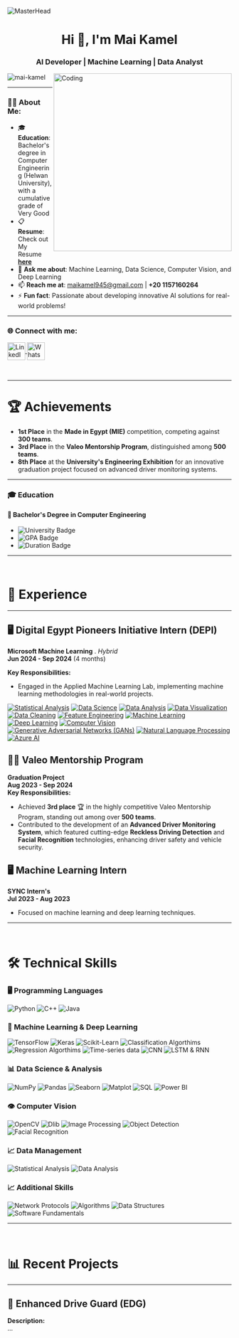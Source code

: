 ![MasterHead](https://i.redd.it/bpxxqqvps4h91.gif)
<h1 align="center">Hi 👋, I'm Mai Kamel</h1>
<h3 align="center">AI Developer | Machine Learning | Data Analyst</h3>

<img align="right" alt="Coding" width="400" src="https://i.pinimg.com/originals/ee/ed/e2/eeede229147eb053fe863ef1cc7faf0b.gif" />

<p align="left"> 
  <img src="https://komarev.com/ghpvc/?username=mai-kamel&label=Profile%20views&color=0e75b6&style=flat" alt="mai-kamel" /> 
</p>

---

### 👨‍💻 About Me:
- 🎓 **Education**: Bachelor's degree in Computer Engineering (Helwan University), with a cumulative grade of Very Good  
- 📋 **Resume**: Check out My Resume [**here**](https://linkedin.com/in/mai-kamel-43547a277)  
- 💬 **Ask me about**: Machine Learning, Data Science, Computer Vision, and Deep Learning  
- 📫 **Reach me at**: [maikamel945@gmail.com](mailto:maikamel945@gmail.com) | **+20 1157160264**  
- ⚡ **Fun fact**: Passionate about developing innovative AI solutions for real-world problems!  

---

<h3 align="left">🌐 Connect with me:</h3>
<p align="left">
  <a href="https://linkedin.com/in/mai-kamel-43547a277" target="_blank">
    <img align="center" src="https://raw.githubusercontent.com/rahuldkjain/github-profile-readme-generator/master/src/images/icons/Social/linked-in-alt.svg" alt="LinkedIn - Mai Kamel" height="40" width="40" />
  </a>
  <a href="https://wa.me/+201157160264" target="_blank">
    <img align="center" src="https://upload.wikimedia.org/wikipedia/commons/6/6b/WhatsApp.svg" alt="WhatsApp - Abdullah Khaled" height="40" width="40" />
  </a>
</p>

<br>

---

# 🏆 Achievements
- **1st Place** in the **Made in Egypt (MIE)** competition, competing against **300 teams**.
- **3rd Place** in the **Valeo Mentorship Program**, distinguished among **500 teams**.
- **8th Place** at the **University's Engineering Exhibition** for an innovative graduation project focused on advanced driver monitoring systems.

---

### 🎓 Education

#### 🏫 **Bachelor's Degree in Computer Engineering**
- ![University Badge](https://img.shields.io/badge/Helwan_University-0055A4?style=flat&logo=university&logoColor=white)
- ![GPA Badge](https://img.shields.io/badge/Cumulative_Grade-Very_Good-brightgreen)
- ![Duration Badge](https://img.shields.io/badge/Duration-October%202019%20–%20July%202023-yellow)

---

<br>

# 💼 Experience

---

## 🖥️ Digital Egypt Pioneers Initiative Intern  (DEPI)
**Microsoft Machine Learning** . *Hybrid*  
**Jun 2024 - Sep 2024**  (4 months)

**Key Responsibilities:**
- Engaged in the Applied Machine Learning Lab, implementing machine learning methodologies in real-world projects.
  
[![Statistical Analysis](https://img.shields.io/badge/Statistics-FF6347?style=for-the-badge)](https://en.wikipedia.org/wiki/Statistics) 
[![Data Science](https://img.shields.io/badge/Data_Science-FF4500?style=for-the-badge)](https://en.wikipedia.org/wiki/Data_science) 
[![Data Analysis](https://img.shields.io/badge/Data_Analysis-32CD32?style=for-the-badge)](https://en.wikipedia.org/wiki/Data_analysis) 
[![Data Visualization](https://img.shields.io/badge/Data_Visualization-1E90FF?style=for-the-badge)](https://en.wikipedia.org/wiki/Data_visualization) 
[![Data Cleaning](https://img.shields.io/badge/Data_Cleaning-FFD700?style=for-the-badge)](https://en.wikipedia.org/wiki/Data_cleansing) 
[![Feature Engineering](https://img.shields.io/badge/Feature_Engineering-8A2BE2?style=for-the-badge)](https://en.wikipedia.org/wiki/Feature_engineering) 
[![Machine Learning](https://img.shields.io/badge/Machine_Learning-008000?style=for-the-badge)](https://en.wikipedia.org/wiki/Machine_learning) 
[![Deep Learning](https://img.shields.io/badge/Deep_Learning-DC143C?style=for-the-badge)](https://en.wikipedia.org/wiki/Deep_learning) 
[![Computer Vision](https://img.shields.io/badge/Computer_Vision-483D8B?style=for-the-badge)](https://en.wikipedia.org/wiki/Computer_vision) 
[![Generative Adversarial Networks (GANs)](https://img.shields.io/badge/GANs-800080?style=for-the-badge)](https://en.wikipedia.org/wiki/Generative_adversarial_network) 
[![Natural Language Processing](https://img.shields.io/badge/NLP-4682B4?style=for-the-badge)](https://en.wikipedia.org/wiki/Natural_language_processing) 
[![Azure AI](https://img.shields.io/badge/Azure_AI-0089D6?style=for-the-badge&logo=microsoft-azure&logoColor=white)](https://azure.microsoft.com/en-us/services/cognitive-services)


## 🧑‍💻  Valeo Mentorship Program  
**Graduation Project**  
**Aug 2023 - Sep 2024**  
**Key Responsibilities:**
- Achieved **3rd place** 🏆 in the highly competitive Valeo Mentorship Program, standing out among over **500 teams**.
- Contributed to the development of an **Advanced Driver Monitoring System**, which featured cutting-edge **Reckless Driving Detection** and **Facial Recognition** technologies, enhancing driver safety and vehicle security.

## 🖥️ Machine Learning Intern  
**SYNC Intern's**  
**Jul 2023 - Aug 2023**  
- Focused on machine learning and deep learning techniques.

---

<br>

# 🛠️ Technical Skills

### 🖥️ Programming Languages
![Python](https://img.shields.io/badge/Python-3776AB?style=flat&logo=python&logoColor=white)
![C++](https://img.shields.io/badge/C%2B%2B-00599C?style=flat&logo=c%2B%2B&logoColor=white)
![Java](https://img.shields.io/badge/Java-ED8B00?style=flat&logo=java&logoColor=white)

### 🤖 Machine Learning & Deep Learning
![TensorFlow](https://img.shields.io/badge/TensorFlow-FF6F00?style=flat&logo=tensorflow&logoColor=white)
![Keras](https://img.shields.io/badge/Keras-D00000?style=flat&logo=keras&logoColor=white)
![Scikit-Learn](https://img.shields.io/badge/Scikit--Learn-F7931E?style=flat&logo=scikit-learn&logoColor=white)
![Classification Algorthims](https://img.shields.io/badge/Scikit--Learn-F7931E?style=flat&logo=scikit-learn&logoColor=white)
![Regression Algorthims](https://img.shields.io/badge/Classification_Algorthims-F7931E?style=flat&logo=scikit-learn&logoColor=white)
![Time-series data](https://img.shields.io/badge/Time-serie_data-F7931E?style=flat&logo=scikit-learn&logoColor=white)
![CNN](https://img.shields.io/badge/CNN-F7931E?style=flat&logo=scikit-learn&logoColor=white)
![LSTM & RNN](https://img.shields.io/badge/LSTM_&_RNN-F7931E?style=flat&logo=scikit-learn&logoColor=white)


### 📊 Data Science & Analysis
![NumPy](https://img.shields.io/badge/NumPy-013243?style=flat&logo=numpy&logoColor=white)
![Pandas](https://img.shields.io/badge/Pandas-150458?style=flat&logo=pandas&logoColor=white)
![Seaborn](https://img.shields.io/badge/Seaborn-150458?style=flat&logo=pandas&logoColor=white)
![Matplot](https://img.shields.io/badge/Matplot-150458?style=flat&logo=pandas&logoColor=white)
![SQL](https://img.shields.io/badge/SQL-4479A1?style=flat&logo=microsoft-sql-server&logoColor=white)
![Power BI](https://img.shields.io/badge/Power_BI-E97627?style=flat&logo=tableau&logoColor=white)

### 👁️ Computer Vision
![OpenCV](https://img.shields.io/badge/OpenCV-5C3EE8?style=flat&logo=opencv&logoColor=white)
![Dlib](https://img.shields.io/badge/Dlib-5C3EE8?style=flat&logo=opencv&logoColor=white)
![Image Processing](https://img.shields.io/badge/Image_Processing-5C3EE8?style=flat&logo=opencv&logoColor=white)
![Object Detection](https://img.shields.io/badge/Object_Detection-5C3EE8?style=flat&logo=opencv&logoColor=white)
![Facial Recognition](https://img.shields.io/badge/Facial_Recognition-5C3EE8?style=flat&logo=opencv&logoColor=white)

### 📈 Data Management
![Statistical Analysis](https://img.shields.io/badge/Statistical_Analysis-150458?style=flat&logo=pandas&logoColor=white)
![Data Analysis](https://img.shields.io/badge/Data_Analysis-150458?style=flat&logo=pandas&logoColor=white)

### 📈 Additional Skills
![Network Protocols](https://img.shields.io/badge/Network_Protocols-150458?style=flat&logo=pandas&logoColor=white)
![Algorithms](https://img.shields.io/badge/Algorithms-150458?style=flat&logo=pandas&logoColor=white)
![Data Structures](https://img.shields.io/badge/Data_Structures-150458?style=flat&logo=pandas&logoColor=white)
![Software Fundamentals](https://img.shields.io/badge/Software_Fundamentals-150458?style=flat&logo=pandas&logoColor=white)

---

<br>

# 📊 Recent Projects

---

## 🚗 Enhanced Drive Guard (EDG)  
**Description:**  
...
